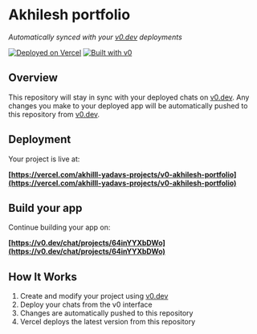 # Akhilesh portfolio

*Automatically synced with your [v0.dev](https://v0.dev) deployments*

[![Deployed on Vercel](https://img.shields.io/badge/Deployed%20on-Vercel-black?style=for-the-badge&logo=vercel)](https://vercel.com/akhilll-yadavs-projects/v0-akhilesh-portfolio)
[![Built with v0](https://img.shields.io/badge/Built%20with-v0.dev-black?style=for-the-badge)](https://v0.dev/chat/projects/64inYYXbDWo)

## Overview

This repository will stay in sync with your deployed chats on [v0.dev](https://v0.dev).
Any changes you make to your deployed app will be automatically pushed to this repository from [v0.dev](https://v0.dev).

## Deployment

Your project is live at:

**[https://vercel.com/akhilll-yadavs-projects/v0-akhilesh-portfolio](https://vercel.com/akhilll-yadavs-projects/v0-akhilesh-portfolio)**

## Build your app

Continue building your app on:

**[https://v0.dev/chat/projects/64inYYXbDWo](https://v0.dev/chat/projects/64inYYXbDWo)**

## How It Works

1. Create and modify your project using [v0.dev](https://v0.dev)
2. Deploy your chats from the v0 interface
3. Changes are automatically pushed to this repository
4. Vercel deploys the latest version from this repository